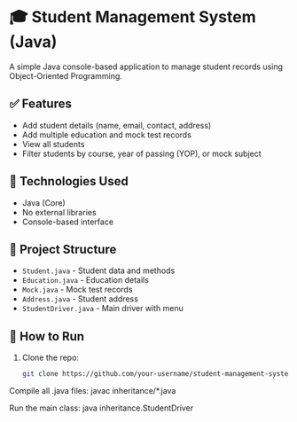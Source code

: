 # 🎓 Student Management System (Java)

A simple Java console-based application to manage student records using Object-Oriented Programming.

## ✅ Features

- Add student details (name, email, contact, address)
- Add multiple education and mock test records
- View all students
- Filter students by course, year of passing (YOP), or mock subject

## 🧩 Technologies Used

- Java (Core)
- No external libraries
- Console-based interface

## 📁 Project Structure

- `Student.java` - Student data and methods
- `Education.java` - Education details
- `Mock.java` - Mock test records
- `Address.java` - Student address
- `StudentDriver.java` - Main driver with menu

## 🚀 How to Run

1. Clone the repo:
   ```bash
   git clone https://github.com/your-username/student-management-system.git
   
Compile all .java files:
javac inheritance/*.java

Run the main class:
java inheritance.StudentDriver



